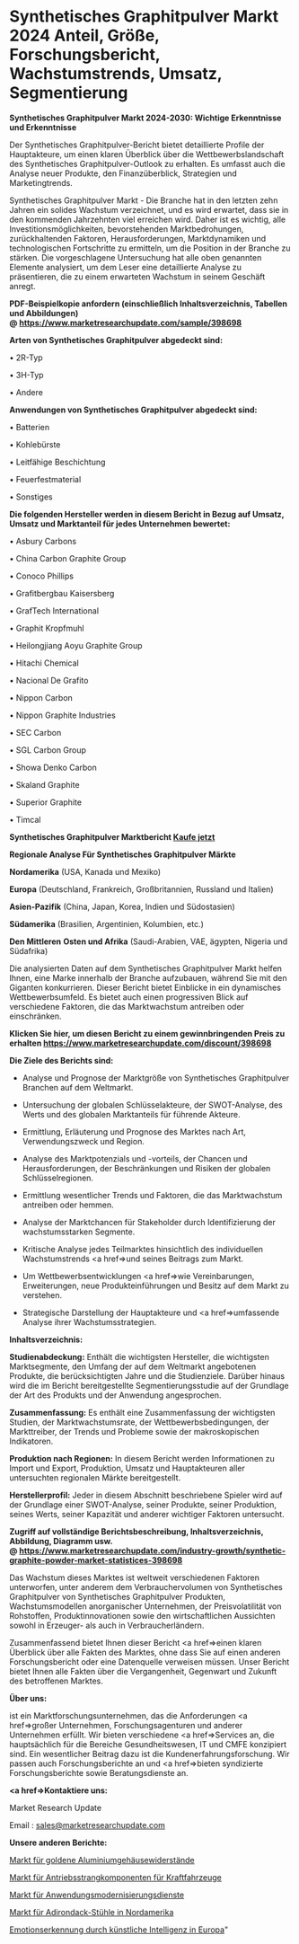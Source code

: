 # Synthetisches Graphitpulver Markt 2024 Anteil, Größe, Forschungsbericht, Wachstumstrends, Umsatz, Segmentierung

<strong>Synthetisches Graphitpulver Markt 2024-2030: Wichtige Erkenntnisse und Erkenntnisse</strong>

Der Synthetisches Graphitpulver-Bericht bietet detaillierte Profile der Hauptakteure, um einen klaren Überblick über die Wettbewerbslandschaft des Synthetisches Graphitpulver-Outlook zu erhalten. Es umfasst auch die Analyse neuer Produkte, den Finanzüberblick, Strategien und Marketingtrends.

Synthetisches Graphitpulver Markt - Die Branche hat in den letzten zehn Jahren ein solides Wachstum verzeichnet, und es wird erwartet, dass sie in den kommenden Jahrzehnten viel erreichen wird. Daher ist es wichtig, alle Investitionsmöglichkeiten, bevorstehenden Marktbedrohungen, zurückhaltenden Faktoren, Herausforderungen, Marktdynamiken und technologischen Fortschritte zu ermitteln, um die Position in der Branche zu stärken. Die vorgeschlagene Untersuchung hat alle oben genannten Elemente analysiert, um dem Leser eine detaillierte Analyse zu präsentieren, die zu einem erwarteten Wachstum in seinem Geschäft anregt.

<strong><b>PDF-Beispielkopie anfordern (einschließlich Inhaltsverzeichnis, Tabellen und Abbildungen) @ </b></strong><strong><a href=https://www.marketresearchupdate.com/sample/398698><strong>https://www.marketresearchupdate.com/sample/398698</u></a></strong></strong>

<strong>Arten von Synthetisches Graphitpulver abgedeckt sind:</strong>

• 2R-Typ

• 3H-Typ

• Andere

<strong>Anwendungen von Synthetisches Graphitpulver abgedeckt sind:</strong>

• Batterien

• Kohlebürste

• Leitfähige Beschichtung

• Feuerfestmaterial

• Sonstiges

<strong>Die folgenden Hersteller werden in diesem Bericht in Bezug auf Umsatz, Umsatz und Marktanteil für jedes Unternehmen bewertet:</strong>

• Asbury Carbons

• China Carbon Graphite Group

• Conoco Phillips

• Grafitbergbau Kaisersberg

• GrafTech International

• Graphit Kropfmuhl

• Heilongjiang Aoyu Graphite Group

• Hitachi Chemical

• Nacional De Grafito

• Nippon Carbon

• Nippon Graphite Industries

• SEC Carbon

• SGL Carbon Group

• Showa Denko Carbon

• Skaland Graphite

• Superior Graphite

• Timcal

<strong>Synthetisches Graphitpulver Marktbericht <a href=https://www.marketresearchupdate.com/buynow/398698>Kaufe jetzt</a></strong>

<strong>Regionale Analyse Für Synthetisches Graphitpulver Märkte</strong>

<strong>Nordamerika</strong> (USA, Kanada und Mexiko)

<strong>Europa</strong> (Deutschland, Frankreich, Großbritannien, Russland und Italien)

<strong>Asien-Pazifik</strong> (China, Japan, Korea, Indien und Südostasien)

<strong>Südamerika</strong> (Brasilien, Argentinien, Kolumbien, etc.)

<strong>Den Mittleren</strong> <strong>Osten und Afrika</strong> (Saudi-Arabien, VAE, ägypten, Nigeria und Südafrika)

Die analysierten Daten auf dem Synthetisches Graphitpulver Markt helfen Ihnen, eine Marke innerhalb der Branche aufzubauen, während Sie mit den Giganten konkurrieren. Dieser Bericht bietet Einblicke in ein dynamisches Wettbewerbsumfeld. Es bietet auch einen progressiven Blick auf verschiedene Faktoren, die das Marktwachstum antreiben oder einschränken.

<strong>Klicken Sie hier, um diesen Bericht zu einem gewinnbringenden Preis zu erhalten
</strong><strong><a href=https://www.marketresearchupdate.com/discount/398698>https://www.marketresearchupdate.com/discount/398698</b></u></strong></a>

<strong>Die Ziele des Berichts sind:</strong>

- Analyse und Prognose der Marktgröße von Synthetisches Graphitpulver Branchen auf dem Weltmarkt.

- Untersuchung der globalen Schlüsselakteure, der SWOT-Analyse, des Werts und des globalen Marktanteils für führende Akteure.

- Ermittlung, Erläuterung und Prognose des Marktes nach Art, Verwendungszweck und Region.

- Analyse des Marktpotenzials und -vorteils, der Chancen und Herausforderungen, der Beschränkungen und Risiken der globalen Schlüsselregionen.

- Ermittlung wesentlicher Trends und Faktoren, die das Marktwachstum antreiben oder hemmen.

- Analyse der Marktchancen für Stakeholder durch Identifizierung der wachstumsstarken Segmente.

- Kritische Analyse jedes Teilmarktes hinsichtlich des individuellen Wachstumstrends <a href=>und</a> seines Beitrags zum Markt.

- Um Wettbewerbsentwicklungen <a href=>wie</a> Vereinbarungen, Erweiterungen, neue Produkteinführungen und Besitz auf dem Markt zu verstehen.

- Strategische Darstellung der Hauptakteure und <a href=>umfas</a>sende Analyse ihrer Wachstumsstrategien.

<strong>Inhaltsverzeichnis:</strong>

<strong>Studienabdeckung:</strong> Enthält die wichtigsten Hersteller, die wichtigsten Marktsegmente, den Umfang der auf dem Weltmarkt angebotenen Produkte, die berücksichtigten Jahre und die Studienziele. Darüber hinaus wird die im Bericht bereitgestellte Segmentierungsstudie auf der Grundlage der Art des Produkts und der Anwendung angesprochen.

<strong>Zusammenfassung:</strong> Es enthält eine Zusammenfassung der wichtigsten Studien, der Marktwachstumsrate, der Wettbewerbsbedingungen, der Markttreiber, der Trends und Probleme sowie der makroskopischen Indikatoren.

<strong>Produktion nach Regionen:</strong> In diesem Bericht werden Informationen zu Import und Export, Produktion, Umsatz und Hauptakteuren aller untersuchten regionalen Märkte bereitgestellt.

<strong>Herstellerprofil:</strong> Jeder in diesem Abschnitt beschriebene Spieler wird auf der Grundlage einer SWOT-Analyse, seiner Produkte, seiner Produktion, seines Werts, seiner Kapazität und anderer wichtiger Faktoren untersucht.

<strong><b>Zugriff auf vollständige Berichtsbeschreibung, Inhaltsverzeichnis, Abbildung, Diagramm usw. @ </b></strong><strong><a href=https://www.marketresearchupdate.com/industry-growth/synthetic-graphite-powder-market-statistices-398698>https://www.marketresearchupdate.com/industry-growth/synthetic-graphite-powder-market-statistices-398698</a></strong>

Das Wachstum dieses Marktes ist weltweit verschiedenen Faktoren unterworfen, unter anderem dem Verbrauchervolumen von Synthetisches Graphitpulver von Synthetisches Graphitpulver Produkten, Wachstumsmodellen anorganischer Unternehmen, der Preisvolatilität von Rohstoffen, Produktinnovationen sowie den wirtschaftlichen Aussichten sowohl in Erzeuger- als auch in Verbraucherländern.

Zusammenfassend bietet Ihnen dieser Bericht <a href=>einen</a> klaren Überblick über alle Fakten des Marktes, ohne dass Sie auf einen anderen Forschungsbericht oder eine Datenquelle verweisen müssen. Unser Bericht bietet Ihnen alle Fakten über die Vergangenheit, Gegenwart und Zukunft des betroffenen Marktes.

<strong>Über uns:</strong>

 ist ein Marktforschungsunternehmen, das die Anforderungen <a href=>großer</a> Unternehmen, Forschungsagenturen und anderer Unternehmen erfüllt. Wir bieten verschiedene <a href=>Services</a> an, die hauptsächlich für die Bereiche Gesundheitswesen, IT und CMFE konzipiert sind. Ein wesentlicher Beitrag dazu ist die Kundenerfahrungsforschung. Wir passen auch Forschungsberichte an und <a href=>bieten</a> syndizierte Forschungsberichte sowie Beratungsdienste an.

<strong><a href=>Kontaktiere uns:</a></strong>

Market Research Update

Email : sales@marketresearchupdate.com

<strong>Unsere anderen Berichte:</strong>

<a href=https://www.linkedin.com/pulse/golden-aluminum-housed-resistors-market-size>Markt für goldene Aluminiumgehäusewiderstände</a>

<a href=https://www.linkedin.com/pulse/automotive-drivetrain-components-market-sizing>Markt für Antriebsstrangkomponenten für Kraftfahrzeuge</a>

<a href=https://www.linkedin.com/pulse/application-modernization-services-market-size-2f>Markt für Anwendungsmodernisierungsdienste</a>

<a href=https://www.linkedin.com/pulse/north-america-adirondack-chairs-market-growing>Markt für Adirondack-Stühle in Nordamerika</a>

<a href=https://www.linkedin.com/pulse/europe-artificial-intelligence-emotion-recognition>Emotionserkennung durch künstliche Intelligenz in Europa</a>"
